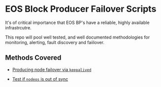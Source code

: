# EOS Block Producer Failover Scripts

It's of critical importance that EOS BP's have a reliable, highly available infrastrcutre.

This repo will pool well tested, and well documented methodologies for monitoring, alerting, fault discovery and faiilover.

## Methods Covered

- [Producing node failover via `keepalived`](/producing-node-failover)

- [Test if `nodeos` is out of sync](/rpc-api-health-check)
